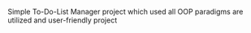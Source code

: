 Simple To-Do-List Manager project which used all OOP paradigms are utilized and user-friendly project
